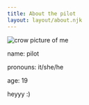 ```yaml
---
title: About the pilot
layout: layout/about.njk
---
```


<div id="infobox"> 
    <img src="/images/crow.jpg" alt="crow picture of me">
    <p>name: pilot</p>
    <p>pronouns: it/she/he</p>
    <p>age: 19</p>
</div>

<div id="textbox">
    <p>heyyy :)</p>
</div>